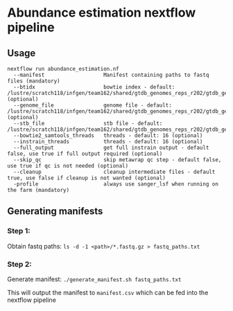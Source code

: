 # Abundance estimation nextflow pipeline

## Usage
```
nextflow run abundance_estimation.nf
  --manifest                   Manifest containing paths to fastq files (mandatory)
  --btidx                      bowtie index - default: /lustre/scratch118/infgen/team162/shared/gtdb_genomes_reps_r202/gtdb_genomes_reps_r202.fasta.bt2 (optional)               
  --genome_file                genome file - default: /lustre/scratch118/infgen/team162/shared/gtdb_genomes_reps_r202/gtdb_genomes_reps_r202.fasta (optional)
  --stb_file                   stb file - default: /lustre/scratch118/infgen/team162/shared/gtdb_genomes_reps_r202/gtdb_genomes_reps_r202.stb
  --bowtie2_samtools_threads   threads - default: 16 (optional)
  --instrain_threads           threads - default: 16 (optional)
  --full_output                get full instrain output - default false, use true if full output required (optional)
  --skip_qc                    skip metawrap qc step - default false, use true if qc is not needed (optional)
  --cleanup                    cleanup intermediate files - default true, use false if cleanup is not wanted (optional)
  -profile                     always use sanger_lsf when running on the farm (mandatory)
```

## Generating manifests
### Step 1:
Obtain fastq paths:
`ls -d -1 <path>/*.fastq.gz > fastq_paths.txt`
### Step 2:
Generate manifest:
`./generate_manifest.sh fastq_paths.txt`

This will output the manifest to `manifest.csv` which can be fed into the nextflow pipeline